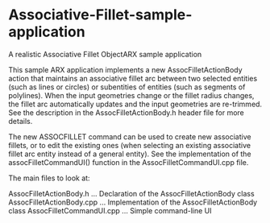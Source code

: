 Associative-Fillet-sample-application
=====================================

A realistic Associative Fillet ObjectARX sample application

This sample ARX application implements a new AssocFilletActionBody action 
that maintains an associative fillet arc between two selected entities (such 
as lines or circles) or subentities of entities (such as segments of polylines). 
When the input geometries change or the fillet radius changes, the fillet arc 
automatically updates and the input geometries are re-trimmed. 
See the description in the AssocFilletActionBody.h header file for more details.

The new ASSOCFILLET command can be used to create new associative fillets, or
to edit the existing ones (when selecting an existing associative fillet arc
entity instead of a general entity). See the implementation of the 
assocFilletCommandUI() function in the AssocFilletCommandUI.cpp file.

The main files to look at:

AssocFilletActionBody.h   ... Declaration    of the AssocFilletActionBody class
AssocFilletActionBody.cpp ... Implementation of the AssocFilletActionBody class
AssocFilletCommandUI.cpp  ... Simple command-line UI

